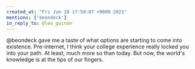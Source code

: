 ```yaml
---
created_at: "Fri Jun 18 17:59:07 +0000 2021"
mentions: ['beondeck']
in_reply_to: @leo_guinan
---
```


@beondeck gave me a taste of what options are starting to come into existence. Pre-internet, I think your college experience really locked you into your path. At least, much more so than today. But now, the world's knowledge is at the tips of our fingers.